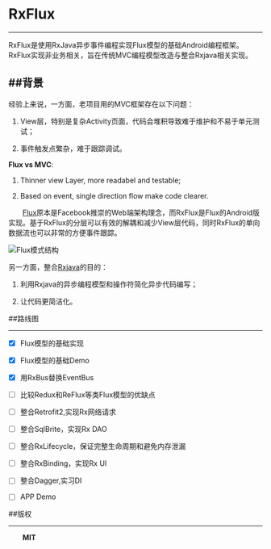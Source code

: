 # RxFlux
---

RxFlux是使用RxJava异步事件编程实现Flux模型的基础Android编程框架。RxFlux实现非业务相关，旨在传统MVC编程模型改造与整合Rxjava相关实现。
 
##背景
-----

经验上来说，一方面，老项目用的MVC框架存在以下问题：

1. View层，特别是复杂Activity页面，代码会堆积导致难于维护和不易于单元测试；

2. 事件触发点繁杂，难于跟踪调试。

**Flux vs MVC**:

1. Thinner view Layer, more readabel and testable;

2. Based on event, single direction flow make code clearer.

&emsp;&emsp;[Flux](https://facebook.github.io/flux/docs/overview.html)原本是Facebook推崇的Web端架构理念，而RxFlux是Flux的Android版实现。基于RxFlux的分层可以有效的解耦和减少View层代码，同时RxFlux的单向数据流也可以非常的方便事件跟踪。

![Flux模式结构][1]

另一方面，整合[Rxjava](https://github.com/ReactiveX/RxJava)的目的：

1. 利用Rxjava的异步编程模型和操作符简化异步代码编写；

2. 让代码更简洁化。

##路线图

------

- [x] Flux模型的基础实现

- [x] Flux模型的基础Demo

- [x] 用RxBus替换EventBus

- [ ] 比较Redux和ReFlux等类Flux模型的优缺点

- [ ] 整合Retrofit2,实现Rx网络请求

- [ ] 整合SqlBrite，实现Rx DAO

- [ ] 整合RxLifecycle，保证完整生命周期和避免内存泄漏

- [ ] 整合RxBinding，实现Rx UI

- [ ] 整合Dagger,实习DI

- [ ] APP Demo


##版权

------

&emsp;&emsp;**MIT**


  [1]: http://static.zybuluo.com/lean2/u3euu1vv7ex982nw66qbyc4o/image_1atq89tcd11j1ul2q821j4o1n50t.png

